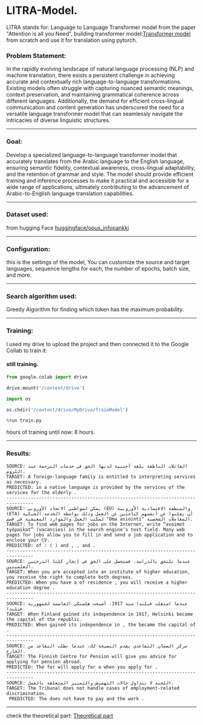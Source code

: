 # LlTRA-Model.

LlTRA stands for: Language to Language Transformer model from the paper "Attention is all you Need", building transformer model:[Transformer model](https://github.com/Esmail-ibraheem/Transformer-model) from scratch and use it for translation using pytorch.

### Problem Statement:

In the rapidly evolving landscape of natural language processing (NLP) and machine translation, there exists a persistent challenge in achieving accurate and contextually rich language-to-language transformations. Existing models often struggle with capturing nuanced semantic meanings, context preservation, and maintaining grammatical coherence across different languages. Additionally, the demand for efficient cross-lingual communication and content generation has underscored the need for a versatile language transformer model that can seamlessly navigate the intricacies of diverse linguistic structures.

---

### Goal:

Develop a specialized language-to-language transformer model that accurately translates from the Arabic language to the English language, ensuring semantic fidelity, contextual awareness, cross-lingual adaptability, and the retention of grammar and style. The model should provide efficient training and inference processes to make it practical and accessible for a wide range of applications, ultimately contributing to the advancement of Arabic-to-English language translation capabilities.

---

### Dataset used:

from hugging Face 
[huggingface/opus_infopankki](https://huggingface.co/datasets/opus_infopankki/viewer/ar-en/train?p=3)

---

### Configuration:

this is the settings of the model, You can customize the source and target languages, sequence lengths for each, the number of epochs, batch size, and more.

---

### Search algorithm used:

Greedy Algorithm for finding which token has the maximum probability.

---

### Training:

I used my drive to upload the project and then connected it to the Google Collab to train it:
#### still training. 
```python
from google.colab import drive

drive.mount('/content/drive')

import os

os.chdir('/content/drive/MyDrive/TrainModel')

%run train.py
```
hours of training until now: 8 hours.

---

### Results:

    SOURCE: العائلات الناطقة بلغة أجنبية لديها الحق في خدمات الترجمة عند اللزوم.
    TARGET: A foreign-language family is entitled to interpreting services as necessary.
    PREDICTED: in a native language is provided by the services of the services for the elderly .
    --------------------------------------------------------------------------------
    SOURCE: يمكن لمواطني الاتحاد الأوروبي (EU) والمنطقة الاقتصادية الأوروبية (ETA) أن يعلنوا عن أنفسهم كباحثين عن العمل وذلك بواسطة الخدمة الشبكية لمكتب العمل والموارد المعيشية في قسم "Oma asiointi" المعاملات الشخصية.
    TARGET: To find web pages for jobs on the Internet, write “avoimet työpaikat” (vacancies) in the search engine’s text field. Many web pages for jobs allow you to fill in and send a job application and to enclose your CV.
    PREDICTED: of : ( ) and , , and .
    --------------------------------------------------------------------------------
    SOURCE: عندما تلتحق بالدراسة، فستحصل على الحق في إنجاز كلتا الدرجتين العلميتين.
    TARGET: When you are accepted into an institute of higher education, you receive the right to complete both degrees.
    PREDICTED: When you have a of residence , you will receive a higher education degree .
    --------------------------------------------------------------------------------
    SOURCE: عندما استقلت فنلندا سنة 1917، أصبحت هلسنكي العاصمة لجمهورية فنلندا.
    TARGET: When Finland gained its independence in 1917, Helsinki became the capital of the republic.
    PREDICTED: When gained its independence in , the became the capital of .
    --------------------------------------------------------------------------------
    SOURCE: مركز الضمان التقاعدي يقدم النصيحة لك، عندما تطلب التقاعد من الخارج.
    TARGET: The Finnish Centre for Pension will give you advice for applying for pension abroad.
    PREDICTED: The for will apply for a when you apply for .
    --------------------------------------------------------------------------------
    SOURCE: اللجنة لا تتداول حالات التهميش والتمييز المتعلقة بالعمل.
    TARGET: The Tribunal does not handle cases of employment-related discrimination.
     PREDICTED: The does not have to pay and the work .
--- 

check the theoretical part: [Theoretical part](https://github.com/Esmail-ibraheem/Transformer-model-theoretical-part)

